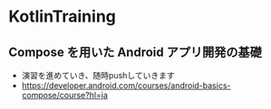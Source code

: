 # KotlinTraining

## Compose を用いた Android アプリ開発の基礎
- 演習を進めていき、随時pushしていきます
- https://developer.android.com/courses/android-basics-compose/course?hl=ja
